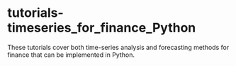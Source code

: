 # tutorials-timeseries_for_finance_Python
These tutorials cover both time-series analysis and forecasting methods for finance that can be implemented in Python. 

